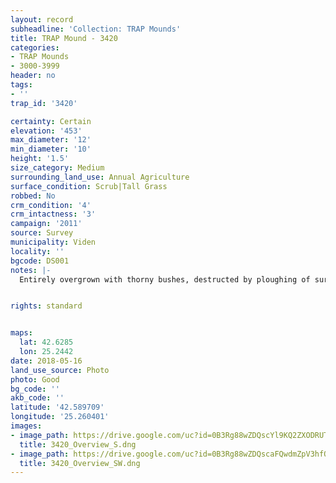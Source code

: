 ```yaml
---
layout: record
subheadline: 'Collection: TRAP Mounds'
title: TRAP Mound - 3420
categories:
- TRAP Mounds
- 3000-3999
header: no
tags:
- ''
trap_id: '3420'

certainty: Certain
elevation: '453'
max_diameter: '12'
min_diameter: '10'
height: '1.5'
size_category: Medium
surrounding_land_use: Annual Agriculture
surface_condition: Scrub|Tall Grass
robbed: No
crm_condition: '4'
crm_intactness: '3'
campaign: '2011'
source: Survey
municipality: Viden
locality: ''
bgcode: DS001
notes: |-
  Entirely overgrown with thorny bushes, destructed by ploughing of surrounding field.


rights: standard


maps:
  lat: 42.6285
  lon: 25.2442
date: 2018-05-16
land_use_source: Photo
photo: Good
bg_code: ''
akb_code: ''
latitude: '42.589709'
longitude: '25.260401'
images:
- image_path: https://drive.google.com/uc?id=0B3Rg88wZDQscYl9KQ2ZXODRUTXc
  title: 3420_Overview_S.dng
- image_path: https://drive.google.com/uc?id=0B3Rg88wZDQscaFQwdmZpV3hfOU0
  title: 3420_Overview_SW.dng
---
```

